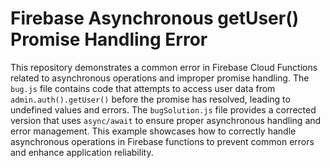 # Firebase Asynchronous getUser() Promise Handling Error

This repository demonstrates a common error in Firebase Cloud Functions related to asynchronous operations and improper promise handling.  The `bug.js` file contains code that attempts to access user data from `admin.auth().getUser()` before the promise has resolved, leading to undefined values and errors. The `bugSolution.js` file provides a corrected version that uses `async/await` to ensure proper asynchronous handling and error management.  This example showcases how to correctly handle asynchronous operations in Firebase functions to prevent common errors and enhance application reliability.